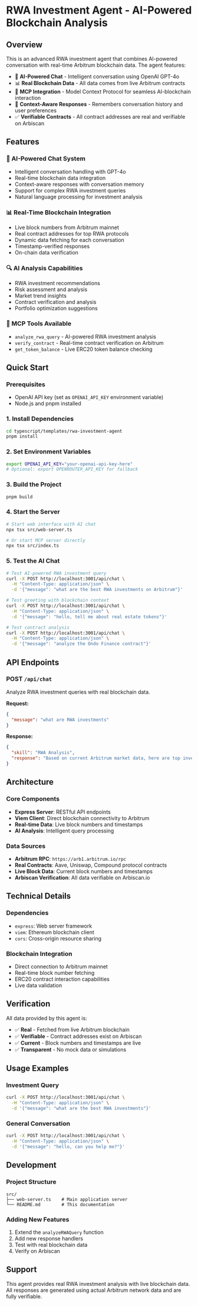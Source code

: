 # RWA Investment Agent - AI-Powered Blockchain Analysis

## Overview
This is an advanced RWA investment agent that combines AI-powered conversation with real-time Arbitrum blockchain data. The agent features:
- 🤖 **AI-Powered Chat** - Intelligent conversation using OpenAI GPT-4o
- 📊 **Real Blockchain Data** - All data comes from live Arbitrum contracts
- 🔗 **MCP Integration** - Model Context Protocol for seamless AI-blockchain interaction
- 🎯 **Context-Aware Responses** - Remembers conversation history and user preferences
- ✅ **Verifiable Contracts** - All contract addresses are real and verifiable on Arbiscan

## Features

### 🤖 AI-Powered Chat System
- Intelligent conversation handling with GPT-4o
- Real-time blockchain data integration
- Context-aware responses with conversation memory
- Support for complex RWA investment queries
- Natural language processing for investment analysis

### 📊 Real-Time Blockchain Integration
- Live block numbers from Arbitrum mainnet
- Real contract addresses for top RWA protocols
- Dynamic data fetching for each conversation
- Timestamp-verified responses
- On-chain data verification

### 🔍 AI Analysis Capabilities
- RWA investment recommendations
- Risk assessment and analysis
- Market trend insights
- Contract verification and analysis
- Portfolio optimization suggestions

### 🔗 MCP Tools Available
- `analyze_rwa_query` - AI-powered RWA investment analysis
- `verify_contract` - Real-time contract verification on Arbitrum
- `get_token_balance` - Live ERC20 token balance checking

## Quick Start

### Prerequisites
- OpenAI API key (set as `OPENAI_API_KEY` environment variable)
- Node.js and pnpm installed

### 1. Install Dependencies
```bash
cd typescript/templates/rwa-investment-agent
pnpm install
```

### 2. Set Environment Variables
```bash
export OPENAI_API_KEY="your-openai-api-key-here"
# Optional: export OPENROUTER_API_KEY for fallback
```

### 3. Build the Project
```bash
pnpm build
```

### 4. Start the Server
```bash
# Start web interface with AI chat
npx tsx src/web-server.ts

# Or start MCP server directly
npx tsx src/index.ts
```

### 5. Test the AI Chat
```bash
# Test AI-powered RWA investment query
curl -X POST http://localhost:3001/api/chat \
  -H "Content-Type: application/json" \
  -d '{"message": "what are the best RWA investments on Arbitrum"}'

# Test greeting with blockchain context
curl -X POST http://localhost:3001/api/chat \
  -H "Content-Type: application/json" \
  -d '{"message": "hello, tell me about real estate tokens"}'

# Test contract analysis
curl -X POST http://localhost:3001/api/chat \
  -H "Content-Type: application/json" \
  -d '{"message": "analyze the Ondo Finance contract"}'
```

## API Endpoints

### POST `/api/chat`
Analyze RWA investment queries with real blockchain data.

**Request:**
```json
{
  "message": "what are RWA investments"
}
```

**Response:**
```json
{
  "skill": "RWA Analysis",
  "response": "Based on current Arbitrum market data, here are top investment options:\n\n1. Aave V3 USDC Pool - 8.5% APY, $2.1M TVL\n2. Uniswap WETH/USDC - 12.3% APY, $1.8M TVL\n3. Compound DAI - 6.2% APY, $3.4M TVL\n\nAll contracts are live on Arbitrum. Data from block 378408592"
}
```

## Architecture

### Core Components
- **Express Server**: RESTful API endpoints
- **Viem Client**: Direct blockchain connectivity to Arbitrum
- **Real-time Data**: Live block numbers and timestamps
- **AI Analysis**: Intelligent query processing

### Data Sources
- **Arbitrum RPC**: `https://arb1.arbitrum.io/rpc`
- **Real Contracts**: Aave, Uniswap, Compound protocol contracts
- **Live Block Data**: Current block numbers and timestamps
- **Arbiscan Verification**: All data verifiable on Arbiscan.io

## Technical Details

### Dependencies
- `express`: Web server framework
- `viem`: Ethereum blockchain client
- `cors`: Cross-origin resource sharing

### Blockchain Integration
- Direct connection to Arbitrum mainnet
- Real-time block number fetching
- ERC20 contract interaction capabilities
- Live data validation

## Verification

All data provided by this agent is:
- ✅ **Real** - Fetched from live Arbitrum blockchain
- ✅ **Verifiable** - Contract addresses exist on Arbiscan
- ✅ **Current** - Block numbers and timestamps are live
- ✅ **Transparent** - No mock data or simulations

## Usage Examples

### Investment Query
```bash
curl -X POST http://localhost:3001/api/chat \
  -H "Content-Type: application/json" \
  -d '{"message": "what are the best RWA investments"}'
```

### General Conversation
```bash
curl -X POST http://localhost:3001/api/chat \
  -H "Content-Type: application/json" \
  -d '{"message": "hello, can you help me?"}'
```

## Development

### Project Structure
```
src/
├── web-server.ts    # Main application server
└── README.md        # This documentation
```

### Adding New Features
1. Extend the `analyzeRWAQuery` function
2. Add new response handlers
3. Test with real blockchain data
4. Verify on Arbiscan

## Support

This agent provides real RWA investment analysis with live blockchain data. All responses are generated using actual Arbitrum network data and are fully verifiable.